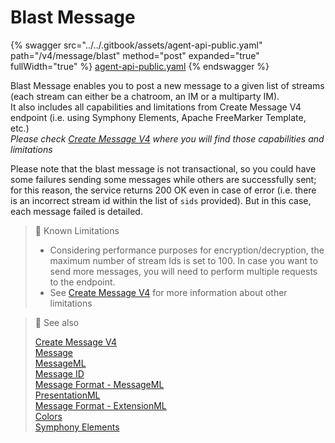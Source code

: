 # Blast Message

{% swagger src="../../.gitbook/assets/agent-api-public.yaml" path="/v4/message/blast" method="post" expanded="true" fullWidth="true" %}
[agent-api-public.yaml](../../.gitbook/assets/agent-api-public.yaml)
{% endswagger %}

Blast Message enables you to post a new message to a given list of streams (each stream can either be a chatroom, an IM or a multiparty IM).\
It also includes all capabilities and limitations from Create Message V4 endpoint (i.e. using Symphony Elements, Apache FreeMarker Template, etc.)\
_Please check_ [_Create Message V4_](ref:create-message-v4) _where you will find those capabilities and limitations_

Please note that the blast message is not transactional, so you could have some failures sending some messages while others are successfully sent; for this reason, the service returns 200 OK even in case of error (i.e. there is an incorrect stream id within the list of `sids` provided). But in this case, each message failed is detailed.

> 🚧 Known Limitations
>
> * Considering performance purposes for encryption/decryption, the maximum number of stream Ids is set to 100. In case you want to send more messages, you will need to perform multiple requests to the endpoint.
> * See [Create Message V4](ref:create-message-v4) for more information about other limitations

> 📘 See also
>
> [Create Message V4](ref:create-message-v4)\
> [Message](https://docs.developers.symphony.com/building-bots-on-symphony/messages)\
> [MessageML](https://docs.developers.symphony.com/building-bots-on-symphony/messages/overview-of-messageml)\
> [Message ID](https://docs.developers.symphony.com/building-bots-on-symphony/messages/overview-of-messageml#message-identifiers)\
> [Message Format - MessageML](https://docs.developers.symphony.com/building-bots-on-symphony/messages/overview-of-messageml/message-format-messageml)\
> [PresentationML](https://docs.developers.symphony.com/building-bots-on-symphony/messages/overview-of-presentationml)\
> [Message Format - ExtensionML](https://docs.developers.symphony.com/building-extension-applications-on-symphony/overview-of-extension-api/extension-api-services/entity-service/message-format-extensionml)\
> [Colors](https://docs.developers.symphony.com/developer-tools/developer-tools/ui-style-guide/colors)\
> [Symphony Elements](https://docs.developers.symphony.com/building-bots-on-symphony/symphony-elements)
